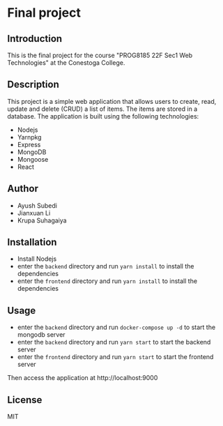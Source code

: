 # Final project

## Introduction

This is the final project for the course "PROG8185 22F Sec1 Web Technologies" at the Conestoga College.

## Description

This project is a simple web application that allows users to create, read, update and delete (CRUD) a list of items. The items are stored in a database. The application is built using the following technologies:

- Nodejs
- Yarnpkg
- Express
- MongoDB
- Mongoose
- React

## Author

- Ayush Subedi
- Jianxuan Li
- Krupa Suhagaiya

## Installation

* Install Nodejs
* enter the `backend` directory and run `yarn install` to install the dependencies
* enter the `frontend` directory and run `yarn install` to install the dependencies

## Usage

* enter the `backend` directory and run `docker-compose up -d` to start the mongodb server
* enter the `backend` directory and run `yarn start` to start the backend server
* enter the `frontend` directory and run `yarn start` to start the frontend server

Then access the application at http://localhost:9000

## License

MIT